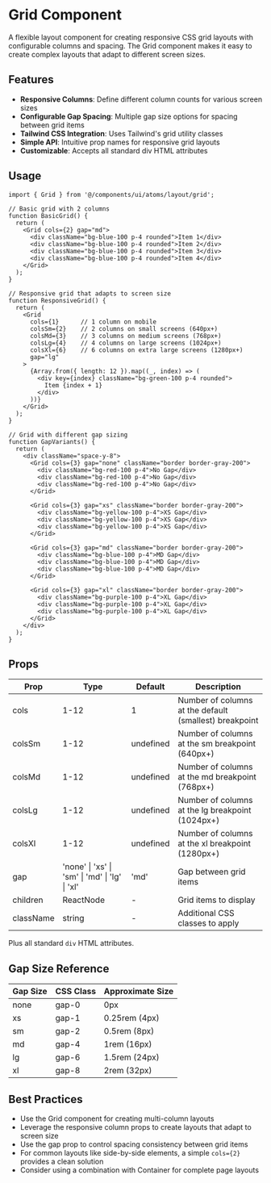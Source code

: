 # Grid Component

A flexible layout component for creating responsive CSS grid layouts with configurable columns and spacing. The Grid component makes it easy to create complex layouts that adapt to different screen sizes.

## Features

- **Responsive Columns**: Define different column counts for various screen sizes
- **Configurable Gap Spacing**: Multiple gap size options for spacing between grid items
- **Tailwind CSS Integration**: Uses Tailwind's grid utility classes
- **Simple API**: Intuitive prop names for responsive grid layouts
- **Customizable**: Accepts all standard div HTML attributes

## Usage

```tsx
import { Grid } from '@/components/ui/atoms/layout/grid';

// Basic grid with 2 columns
function BasicGrid() {
  return (
    <Grid cols={2} gap="md">
      <div className="bg-blue-100 p-4 rounded">Item 1</div>
      <div className="bg-blue-100 p-4 rounded">Item 2</div>
      <div className="bg-blue-100 p-4 rounded">Item 3</div>
      <div className="bg-blue-100 p-4 rounded">Item 4</div>
    </Grid>
  );
}

// Responsive grid that adapts to screen size
function ResponsiveGrid() {
  return (
    <Grid 
      cols={1}      // 1 column on mobile
      colsSm={2}    // 2 columns on small screens (640px+)
      colsMd={3}    // 3 columns on medium screens (768px+)
      colsLg={4}    // 4 columns on large screens (1024px+)
      colsXl={6}    // 6 columns on extra large screens (1280px+)
      gap="lg"
    >
      {Array.from({ length: 12 }).map((_, index) => (
        <div key={index} className="bg-green-100 p-4 rounded">
          Item {index + 1}
        </div>
      ))}
    </Grid>
  );
}

// Grid with different gap sizing
function GapVariants() {
  return (
    <div className="space-y-8">
      <Grid cols={3} gap="none" className="border border-gray-200">
        <div className="bg-red-100 p-4">No Gap</div>
        <div className="bg-red-100 p-4">No Gap</div>
        <div className="bg-red-100 p-4">No Gap</div>
      </Grid>
      
      <Grid cols={3} gap="xs" className="border border-gray-200">
        <div className="bg-yellow-100 p-4">XS Gap</div>
        <div className="bg-yellow-100 p-4">XS Gap</div>
        <div className="bg-yellow-100 p-4">XS Gap</div>
      </Grid>
      
      <Grid cols={3} gap="md" className="border border-gray-200">
        <div className="bg-blue-100 p-4">MD Gap</div>
        <div className="bg-blue-100 p-4">MD Gap</div>
        <div className="bg-blue-100 p-4">MD Gap</div>
      </Grid>
      
      <Grid cols={3} gap="xl" className="border border-gray-200">
        <div className="bg-purple-100 p-4">XL Gap</div>
        <div className="bg-purple-100 p-4">XL Gap</div>
        <div className="bg-purple-100 p-4">XL Gap</div>
      </Grid>
    </div>
  );
}
```

## Props

| Prop | Type | Default | Description |
|------|------|---------|-------------|
| cols | 1-12 | 1 | Number of columns at the default (smallest) breakpoint |
| colsSm | 1-12 | undefined | Number of columns at the sm breakpoint (640px+) |
| colsMd | 1-12 | undefined | Number of columns at the md breakpoint (768px+) |
| colsLg | 1-12 | undefined | Number of columns at the lg breakpoint (1024px+) |
| colsXl | 1-12 | undefined | Number of columns at the xl breakpoint (1280px+) |
| gap | 'none' \| 'xs' \| 'sm' \| 'md' \| 'lg' \| 'xl' | 'md' | Gap between grid items |
| children | ReactNode | - | Grid items to display |
| className | string | - | Additional CSS classes to apply |

Plus all standard `div` HTML attributes.

## Gap Size Reference

| Gap Size | CSS Class | Approximate Size |
|----------|-----------|------------------|
| none | gap-0 | 0px |
| xs | gap-1 | 0.25rem (4px) |
| sm | gap-2 | 0.5rem (8px) |
| md | gap-4 | 1rem (16px) |
| lg | gap-6 | 1.5rem (24px) |
| xl | gap-8 | 2rem (32px) |

## Best Practices

- Use the Grid component for creating multi-column layouts
- Leverage the responsive column props to create layouts that adapt to screen size
- Use the gap prop to control spacing consistency between grid items
- For common layouts like side-by-side elements, a simple `cols={2}` provides a clean solution
- Consider using a combination with Container for complete page layouts 
